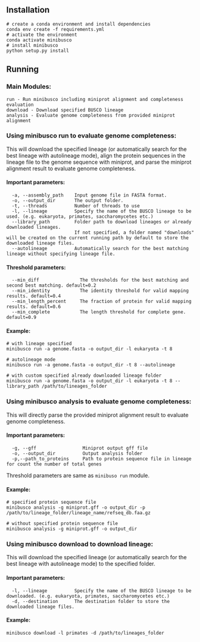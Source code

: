 Installation
------------

```
# create a conda environment and install dependencies
conda env create -f requirements.yml
# activate the environment
conda activate minibusco
# install minibusco
python setup.py install
```

## Running

### Main Modules:

```angular2html
run - Run minibusco including miniprot alignment and completeness evaluation
download - Download specified BUSCO lineage
analysis - Evaluate genome completeness from provided miniprot alignment
```

### Using minibusco run to evaluate genome completeness:

This will download the specified lineage (or automatically search for the best lineage with autolineage mode), align the
protein sequences in the lineage file to the genome sequence with miniprot, and parse the miniprot alignment result to
evaluate genome completeness.

#### Important parameters:
```angular2html
  -a, --assembly_path    Input genome file in FASTA format.
  -o, --output_dir       The output folder.
  -t, --threads          Number of threads to use
  -l, --lineage          Specify the name of the BUSCO lineage to be used. (e.g. eukaryota, primates, saccharomycetes etc.)
  --library_path         Folder path to download lineages or already downloaded lineages. 
                         If not specified, a folder named "downloads" will be created on the current running path by default to store the downloaded lineage files.
  --autolineage          Automatically search for the best matching lineage without specifying lineage file.
```

#### Threshold parameters:
```angular2html
  --min_diff               The thresholds for the best matching and second best matching. default=0.2
  --min_identity           The identity threshold for valid mapping results. default=0.4
  --min_length_percent     The fraction of protein for valid mapping results. default=0.6
  --min_complete           The length threshold for complete gene. default=0.9
```

#### Example:
```angular2html
# with lineage specified
minibusco run -a genome.fasta -o output_dir -l eukaryota -t 8

# autolineage mode
minibusco run -a genome.fasta -o output_dir -t 8 --autolineage

# with custom specified already downloaded lineage folder
minibusco run -a genome.fasta -o output_dir -l eukaryota -t 8 --library_path /path/to/lineages_folder
```

### Using minibusco analysis to evaluate genome completeness:
This will directly parse the provided miniprot alignment result to evaluate genome completeness.
#### Important parameters:
```angular2html
  -g, --gff                 Miniprot output gff file
  -o, --output_dir          Output analysis folder
  -p,--path_to_proteins     Path to protein sequence file in lineage for count the number of total genes
```
Threshold parameters are same as `minibuso run` module.

#### Example:
```angular2html
# specified protein sequence file
minibusco analysis -g miniprot.gff -o output_dir -p /path/to/lineage_folder/lineage_name/refseq_db.faa.gz

# without specified protein sequence file
minibusco analysis -g miniprot.gff -o output_dir
```

### Using minibusco download to download lineage:
This will download the specified lineage (or automatically search for the best lineage with autolineage mode) to the specified folder.
#### Important parameters:
```angular2html
  -l, --lineage          Specify the name of the BUSCO lineage to be downloaded. (e.g. eukaryota, primates, saccharomycetes etc.)
  -d, --destination      The destination folder to store the downloaded lineage files.
```

#### Example:
```angular2html
minibusco download -l primates -d /path/to/lineages_folder
```

